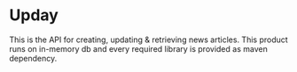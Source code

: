 # Upday
This is the API for creating, updating & retrieving news articles. This product runs on in-memory db and every required library is provided as maven dependency.




